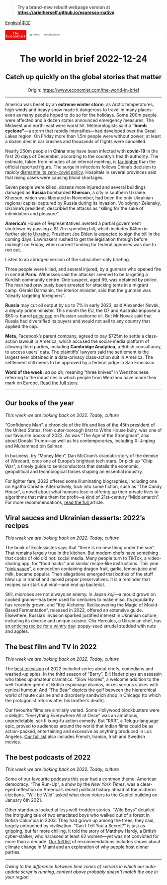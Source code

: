 > **Try a brand-new rebuilt webpage version at https://arielherself.github.io/espresso-native**

[English](https://github.com/arielherself/espresso/blob/main/README.md)|[中文](https://github-com.translate.goog/arielherself/espresso/blob/main/README.md?_x_tr_sl=en&_x_tr_tl=zh-CN&_x_tr_hl=zh-CN&_x_tr_pto=wapp)



![The Economist](menubar.png)

# <p align="center">The world in brief 2022-12-24</p>

## <p align="center">Catch up quickly on the global stories that matter</p>

<p align="center">Origin: <a href="https://www.economist.com/the-world-in-brief">https://www.economist.com/the-world-in-brief</a><hr>

America was beset by an <strong>extreme winter storm</strong>, as Arctic temperatures, high winds and heavy snow made it dangerous to travel in many places–even as many people hoped to do so for the holidays. Some 200m people were affected and a dozen states announced emergency measures. The Midwest and north-east were worst hit. Meteorologists said a <strong>“bomb cyclone”⁠</strong>—a storm that rapidly intensifies—⁠⁠had developed over the Great Lakes region. On Friday more than 1.5m people were without power; at least a dozen died in car crashes and thousands of flights were cancelled.

Nearly 250m people in <strong>China</strong> may have been infected with <strong>covid-19</strong> in the first 20 days of December, according to the country’s health authority. The estimate, taken from minutes of an internal meeting, is [far higher](https://www.economist.com/china/2022/12/15/our-model-shows-that-chinas-covid-death-toll-could-be-massive) than the official reported figure. The surge in infections follows China’s decision to rapidly [dismantle its zero-covid policy](https://www.economist.com/china/2022/12/15/the-politics-of-xi-jinpings-covid-retreat). Hospitals in several provinces said that rising cases were causing blood shortages.

Seven people were killed, dozens more injured and several buildings damaged as <strong>Russia</strong> bombarded <strong>Kherson</strong>, a city in southern Ukraine. Kherson, which was liberated in November, had been the only Ukrainian regional capital captured by Russia during its invasion. Volodymyr Zelensky, Ukraine’s president, described the attacks as “killing for the sake of intimidation and pleasure”.

<strong>America’s </strong>House of Representatives averted a partial government shutdown by passing a $1.7trn spending bill, which includes $45bn in further [aid to Ukraine](https://www.economist.com/united-states/2022/12/21/volodymyr-zelensky-brings-his-message-to-washington). President Joe Biden is expected to sign the bill in the coming days. Lawmakers rushed to get the legislation through before midnight on Friday, when current funding for federal agencies was due to run out.

Listen to an abridged version of the subscriber-only briefing.

Three people were killed, and several injured, by a gunman who opened fire in central <strong>Paris</strong>. Witnesses said the attacker seemed to be targeting a Kurdish community centre. One suspect, aged 69, was detained by police. The man had previously been arrested for attacking tents in a migrant camp. Gérald Darmanin, the interior minister, said that the gunman was “clearly targeting foreigners”.

<strong>Russia</strong> may cut oil output by up to 7% in early 2023, said Alexander Novak, a deputy prime minister. This month the EU, the G7 and Australia imposed a $60-a-barrel [price cap](https://www.economist.com/leaders/2022/11/30/the-wests-proposed-price-cap-on-russian-oil-is-no-magic-weapon) on Russian seaborne oil. But Mr Novak said that Russia had diversified its buyers and would not sell to any country that applied the cap.

<strong>Meta</strong>, Facebook’s parent company, agreed to pay $725m to settle a class-action lawsuit in America, which accused the social-media platform of allowing third parties, including <strong>Cambridge Analytica</strong>, a British consultancy, to access users’ data. The plaintiffs’ lawyers said the settlement is the largest ever obtained in a data-privacy class-action suit in America. The settlement still needs to be approved by a federal judge in San Francisco.

<strong>Word of the week:</strong> <em>sa bo de, </em>meaning “three knives” in Wenzhounese, referring to the industries in which people from Wenzhou have made their mark on Europe. [Read the full story](https://www.economist.com/christmas-specials/2022/12/20/emigrants-from-a-small-corner-of-china-are-making-an-outsize-mark-abroad).

----------

## Our books of the year

<em>This week we are looking back on 2022. Today, culture</em>

“Confidence Man”, a chronicle of the life and lies of the 45th president of the United States, from outer-borough brat to White House bully, was one of our favourite books of 2022. As was “The Age of the Strongman”, also about Donald Trump—as well as his contemporaries, including Xi Jinping and Muhammad bin Salman. 

In business, try “Money Men”, Dan McCrum’s dramatic story of the demise of Wirecard, once one of Europe’s brightest tech stars. Or pick up “Chip War”, a timely guide to semiconductors that details the economic, geopolitical and technological forces shaping an essential industry. 

For lighter fare, 2022 offered some illuminating biographies, including one on Agatha Christie. Alternatively, tuck into some fiction, such as “The Candy House”, a novel about what humans lose in offering up their private lives to algorithms that mine them for profit—a kind of 21st-century “Middlemarch”. For more recommendations, [read the full ](https://www.economist.com/culture/2022/12/06/these-are-the-economists-best-books-of-2022)article.

## Viral sauces and Ukrainian desserts: 2022’s recipes

<em>This week we are looking back on 2022. Today, culture</em>

The book of Ecclesiastes says that “there is no new thing under the sun”. That remains largely true in the kitchen. But modern chefs have something that cooks of old did not: social media. Many people turn to TikTok, a video-sharing app, for “food hacks” and similar recipe-like instructions. This year “[pink sauce](https://www.economist.com/united-states/2022/08/25/pink-sauce-and-the-fashion-for-homemade-food-in-america)”, a concoction containing dragon fruit, garlic, lemon juice and milk, became popular. Then allegations emerged that bottles of the stuff blew up in transit and lacked proper preservatives. It is a reminder that recipes can start out viral—and end up bacterial.

Still, microbes are not always an enemy. In Japan <em>koji—</em>a mould grown on cooked grains—has been used for centuries to make miso. Its popularity has recently grown, and “Koji Alchemy: Rediscovering the Magic of Mould-Based Fermentation”, released in 2022, offered an extensive guide. Elsewhere, Russia’s invasion sparked justified interest in Ukrainian culture, including its diverse and unique cuisine. Olia Hercules, a Ukrainian chef, has [an enticing recipe for a wintry day](https://www.economist.com/culture/2022/12/09/the-year-in-food-ten-recipes-for-2022): poppy-seed strudel studded with nuts and apples.

## The best film and TV in 2022

<em>This week we are looking back on 2022. Today, culture</em>

The [best television](https://www.economist.com/culture/2022/12/02/the-best-television-series-of-2022) of 2022 included series about chefs, comedians and washed-up spies. In the third season of “Barry”, Bill Hader plays an assassin who takes up amateur dramatics. “Slow Horses”, a welcome addition to the well-trodden genre of British espionage dramas, mixes serious stakes with cynical humour. And “The Bear” depicts the gulf between the hierarchical world of haute cuisine and a disorderly sandwich shop in Chicago (to which the protagonist returns after his brother’s death). 

Our favourite films are similarly varied. Some Hollywood blockbusters were a delight. “Everything Everywhere All at Once” was an ambitious, unpredictable, sci-fi kung-fu action comedy. But “RRR”, a Telugu-language epic, proved to audiences around the world that Indian films could be as action-packed, entertaining and excessive as anything produced in Los Angeles. [Our full list](https://www.economist.com/culture/2022/11/23/the-best-films-of-2022) also includes French, Iranian, Irish and Swedish movies.

## The best podcasts of 2022

<em>This week we are looking back on 2022. Today, culture</em>

Some of our favourite podcasts this year had a common theme: American democracy. “The Run-Up”, a show by the <em>New York Times</em>, was a clear-eyed reflection on America’s recent political history ahead of the midterm elections. “Will be Wild” asked what drew rioters to the Capitol building on January 6th 2021. 

Other standouts looked at less well-trodden stories. “Wild Boys” detailed the intriguing tale of two emaciated boys who walked out of a forest in British Columbia in 2003. They had grown up among the trees, they said, largely untouched by civilisation. “Can I Tell You a Secret?” is just as gripping, but far more chilling. It told the story of Matthew Hardy, a British cyber-stalker, who harassed at least 62 women—yet was not convicted for more than a decade. [Our full list](https://www.economist.com/culture/2022/11/25/the-best-podcasts-of-2022) of recommendations includes shows about climate change in Miami and an exploration of why people host dinner parties.

----------

*Owing to the difference between time zones of servers in which our auto-update script is running, content above probably doesn't match the one in your region.*
